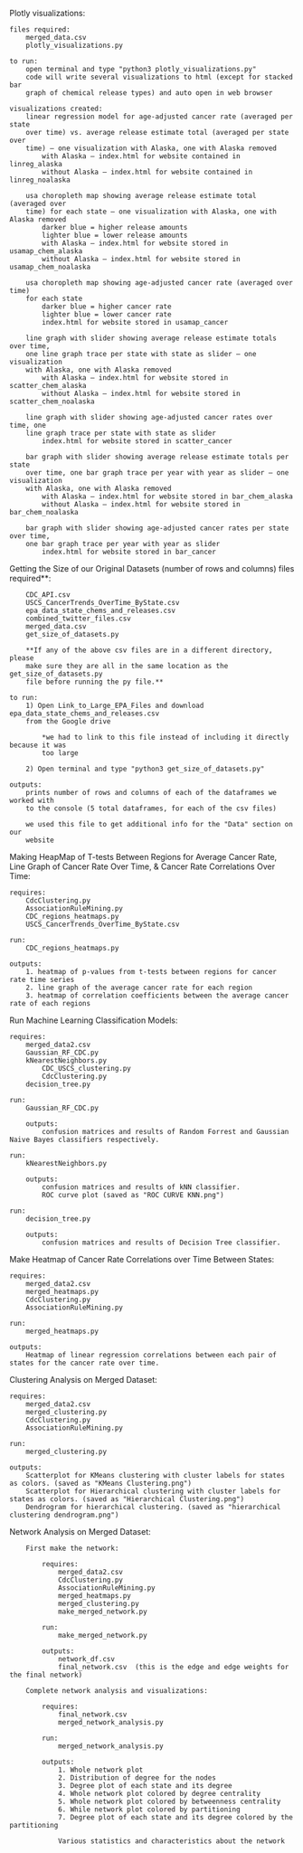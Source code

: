 Plotly visualizations:

    files required:
        merged_data.csv
        plotly_visualizations.py

    to run:
        open terminal and type "python3 plotly_visualizations.py"
        code will write several visualizations to html (except for stacked bar
        graph of chemical release types) and auto open in web browser

    visualizations created:
        linear regression model for age-adjusted cancer rate (averaged per state
        over time) vs. average release estimate total (averaged per state over
        time) – one visualization with Alaska, one with Alaska removed
            with Alaska – index.html for website contained in linreg_alaska
            without Alaska – index.html for website contained in linreg_noalaska

        usa choropleth map showing average release estimate total (averaged over
        time) for each state – one visualization with Alaska, one with Alaska removed
            darker blue = higher release amounts
            lighter blue = lower release amounts
            with Alaska – index.html for website stored in usamap_chem_alaska
            without Alaska – index.html for website stored in usamap_chem_noalaska

        usa choropleth map showing age-adjusted cancer rate (averaged over time)
        for each state
            darker blue = higher cancer rate
            lighter blue = lower cancer rate
            index.html for website stored in usamap_cancer

        line graph with slider showing average release estimate totals over time,
        one line graph trace per state with state as slider – one visualization
        with Alaska, one with Alaska removed
            with Alaska – index.html for website stored in scatter_chem_alaska
            without Alaska – index.html for website stored in scatter_chem_noalaska

        line graph with slider showing age-adjusted cancer rates over time, one
        line graph trace per state with state as slider
            index.html for website stored in scatter_cancer

        bar graph with slider showing average release estimate totals per state
        over time, one bar graph trace per year with year as slider – one visualization
        with Alaska, one with Alaska removed
            with Alaska – index.html for website stored in bar_chem_alaska
            without Alaska – index.html for website stored in bar_chem_noalaska

        bar graph with slider showing age-adjusted cancer rates per state over time,
        one bar graph trace per year with year as slider
            index.html for website stored in bar_cancer
        
Getting the Size of our Original Datasets (number of rows and columns) files required**:
    
        CDC_API.csv
        USCS_CancerTrends_OverTime_ByState.csv
        epa_data_state_chems_and_releases.csv
        combined_twitter_files.csv
        merged_data.csv
        get_size_of_datasets.py
        
        **If any of the above csv files are in a different directory, please
        make sure they are all in the same location as the get_size_of_datasets.py
        file before running the py file.**
        
    to run:
        1) Open Link_to_Large_EPA_Files and download epa_data_state_chems_and_releases.csv
        from the Google drive
        
            *we had to link to this file instead of including it directly because it was
            too large
        
        2) Open terminal and type "python3 get_size_of_datasets.py"
        
    outputs:
        prints number of rows and columns of each of the dataframes we worked with
        to the console (5 total dataframes, for each of the csv files)
        
        we used this file to get additional info for the "Data" section on our
        website
      
Making HeapMap of T-tests Between Regions for Average Cancer Rate, Line Graph of Cancer Rate Over Time, & Cancer Rate Correlations Over Time:
    
    requires:
        CdcClustering.py
        AssociationRuleMining.py
        CDC_regions_heatmaps.py
        USCS_CancerTrends_OverTime_ByState.csv
        
    run:
        CDC_regions_heatmaps.py
    
    outputs:
        1. heatmap of p-values from t-tests between regions for cancer rate time series
        2. line graph of the average cancer rate for each region
        3. heatmap of correlation coefficients between the average cancer rate of each regions
        

Run Machine Learning Classification Models:

    requires:
        merged_data2.csv
        Gaussian_RF_CDC.py
        kNearestNeighbors.py
            CDC_USCS_clustering.py
            CdcClustering.py
        decision_tree.py
        
    run:
        Gaussian_RF_CDC.py
        
        outputs:
            confusion matrices and results of Random Forrest and Gaussian Naive Bayes classifiers respectively.
            
    run:
        kNearestNeighbors.py
        
        outputs:
            confusion matrices and results of kNN classifier.
            ROC curve plot (saved as "ROC CURVE KNN.png")
            
    run:
        decision_tree.py
        
        outputs:
            confusion matrices and results of Decision Tree classifier.
            

Make Heatmap of Cancer Rate Correlations over Time Between States:

    requires:
        merged_data2.csv
        merged_heatmaps.py
        CdcClustering.py
        AssociationRuleMining.py
        
    run:
        merged_heatmaps.py
        
    outputs:
        Heatmap of linear regression correlations between each pair of states for the cancer rate over time.
        

Clustering Analysis on Merged Dataset:

    requires:
        merged_data2.csv
        merged_clustering.py
        CdcClustering.py
        AssociationRuleMining.py
        
    run:
        merged_clustering.py
        
    outputs:
        Scatterplot for KMeans clustering with cluster labels for states as colors. (saved as "KMeans Clustering.png")
        Scatterplot for Hierarchical clustering with cluster labels for states as colors. (saved as "Hierarchical Clustering.png")
        Dendrogram for hierarchical clustering. (saved as "hierarchical clustering dendrogram.png")
        
        
Network Analysis on Merged Dataset:
    
        First make the network:
            
            requires:
                merged_data2.csv
                CdcClustering.py
                AssociationRuleMining.py
                merged_heatmaps.py
                merged_clustering.py
                make_merged_network.py
                
            run:
                make_merged_network.py
                
            outputs:
                network_df.csv
                final_network.csv  (this is the edge and edge weights for the final network)
                
        Complete network analysis and visualizations:
        
            requires:
                final_network.csv
                merged_network_analysis.py
                
            run:
                merged_network_analysis.py
                
            outputs:
                1. Whole network plot
                2. Distribution of degree for the nodes
                3. Degree plot of each state and its degree
                4. Whole network plot colored by degree centrality
                5. Whole network plot colored by betweenness centrality
                6. While network plot colored by partitioning
                7. Degree plot of each state and its degree colored by the partitioning
                
                Various statistics and characteristics about the network
                
                
                
        
        
        
    
